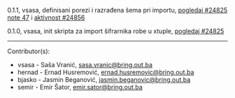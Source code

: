 0.1.1, vsasa, definisani porezi i razrađena šema pri importu, [pogledaj #24825 note 47](http://redmine.bring.out.ba/issues/24825#note-47) i
[aktivnost #24856](http://redmine.bring.out.ba/issues/24856) 

0.1.0, vsasa, init skripta za import šifrarnika robe u xtuple, [pogledaj #24825](http://redmine.bring.out.ba/issues/24825) 

----------------------------

Contributor(s):

* vsasa - Saša Vranić, sasa.vranic@bring.out.ba
* hernad - Ernad Husremović, ernad.husremovic@bring.out.ba
* bjasko - Jasmin Beganović, jasmin.beganovic@bring.out.ba
* semir - Emir Šator, emir.sator@bring.out.ba
